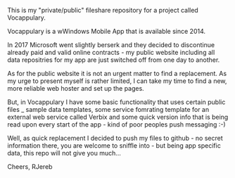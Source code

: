 This is my "private/public" fileshare repository for a project called Vocappulary.

Vocappulary is a wWindows Mobile App that is available since 2014.

In 2017 Microsoft went slightly berserk and they decided to discontinue already paid and valid online contracts - my public website including all data repositries for my app are just switched off from one day to another.

As for the public website it is not an urgent matter to find a replacement. As my urge to present myself is rather limited, I can take my time to find a new, more reliable web hoster and set up the pages.

But, in Vocappulary I have some basic functionality that uses certain public files _ sample data templates, some service fomrating template for an external web service called Verbix and some quick version info that is being read upon every start of the app - kind of poor peoples push messaging :-)

Well, as quick replacement I decided to push my files to github - no secret information there, you are welcome to sniffle into - but being app specific data, this repo will not give you much...

Cheers, RJereb